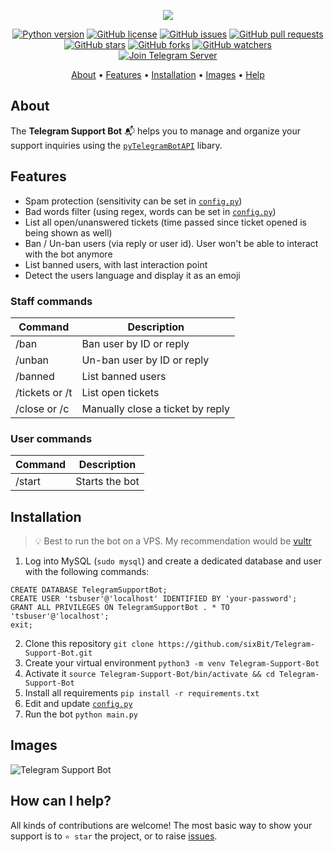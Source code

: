 <p align="center"><a href="https://github.com/sixbit/Telegram-Support-Bot" target="_blank"><img src="https://i.imgur.com/vft81xp.png"></a></p>

<p align="center">
    <a href="https://www.python.org/downloads/release/python-380/"><img src="https://img.shields.io/badge/python-3.8-blue.svg?style=plastic" alt="Python version"></a>
    <a href="https://github.com/sixBit/Telegram-Support-Bot/blob/master/LICENSE"><img src="https://img.shields.io/github/license/sixbit/Telegram-Support-Bot?style=plastic" alt="GitHub license"></a>
    <a href="https://github.com/sixBit/Telegram-Support-Bot/issues"><img src="https://img.shields.io/github/issues/sixbit/Telegram-Support-Bot?style=plastic" alt="GitHub issues"></a>
    <a href="https://github.com/sixBit/Telegram-Support-Bot/pulls"><img src="https://img.shields.io/github/issues-pr/sixbit/Telegram-Support-Bot?style=plastic" alt="GitHub pull requests"></a>
    <br /><a href="https://github.com/sixBit/Telegram-Support-Bot/stargazers"><img src="https://img.shields.io/github/stars/sixbit/Telegram-Support-Bot?style=social" alt="GitHub stars"></a>
    <a href="https://github.com/sixBit/Telegram-Support-Bot/network/members"><img src="https://img.shields.io/github/forks/sixbit/Telegram-Support-Bot?style=social" alt="GitHub forks"></a>
    <a href="https://github.com/sixBit/Telegram-Support-Bot/watchers"><img src="https://img.shields.io/github/watchers/sixbit/Telegram-Support-Bot?style=social" alt="GitHub watchers"></a>
    <br /><a href="https://sixbit.io/telegram"><img src="https://img.shields.io/badge/Join-Community%20Server-00457c.svg?logo=telegram&style=plastic" alt="Join Telegram Server"></a>
</p>

<p align="center">
  <a href="#about">About</a>
  •
  <a href="#features">Features</a>
  •
  <a href="#installation">Installation</a>
  •
  <a href="#images">Images</a>
  •
  <a href="#how-can-i-help">Help</a>
</p>

## About
The **Telegram Support Bot** 📬 helps you to manage and organize your support inquiries using the [`pyTelegramBotAPI`](https://github.com/eternnoir/pyTelegramBotAPI) libary.

## Features
- Spam protection (sensitivity can be set in [`config.py`](https://github.com/sixBit/Telegram-Support-Bot/blob/master/config.py))
- Bad words filter (using regex, words can be set in [`config.py`](https://github.com/sixBit/Telegram-Support-Bot/blob/master/config.py))
- List all open/unanswered tickets (time passed since ticket opened is being shown as well)
- Ban / Un-ban users (via reply or user id). User won't be able to interact with the bot anymore
- List banned users, with last interaction point
- Detect the users language and display it as an emoji

### Staff commands
| Command | Description |
| --- | --- |
| /ban | Ban user by ID or reply |
| /unban | Un-ban user by ID or reply |
| /banned | List banned users |
| /tickets or /t | List open tickets |
| /close or /c | Manually close a ticket by reply |

### User commands
| Command | Description |
| --- | --- |
| /start | Starts the bot |


## Installation
> 💡 Best to run the bot on a VPS. My recommendation would be [vultr](sixbit.io/vultr)
1. Log into MySQL (`sudo mysql`) and create a dedicated database and user with the following commands:
  ```
  CREATE DATABASE TelegramSupportBot;
  CREATE USER 'tsbuser'@'localhost' IDENTIFIED BY 'your-password';
  GRANT ALL PRIVILEGES ON TelegramSupportBot . * TO 'tsbuser'@'localhost';
  exit;
  ```
2. Clone this repository `git clone https://github.com/sixBit/Telegram-Support-Bot.git`
3. Create your virtual environment `python3 -m venv Telegram-Support-Bot`
4. Activate it `source Telegram-Support-Bot/bin/activate && cd Telegram-Support-Bot`
5. Install all requirements `pip install -r requirements.txt`
6. Edit and update [`config.py`](https://github.com/sixBit/Telegram-Support-Bot/blob/master/config.py)
7. Run the bot `python main.py`


## Images
![Telegram Support Bot](https://i.imgur.com/z2bSKvz.jpg)

## How can I help?
All kinds of contributions are welcome! The most basic way to show your support is to `⭐️ star` the project, or to raise [issues](https://github.com/sixBit/Telegram-Support-Bot/issues/new).